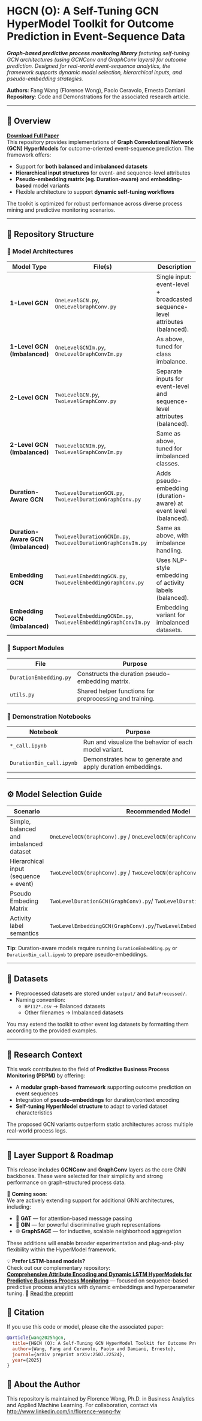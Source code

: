 # HGCN (O): A Self-Tuning GCN HyperModel Toolkit for Outcome Prediction in Event-Sequence Data

***Graph-based predictive process monitoring library** featuring self-tuning GCN architectures (using GCNConv and GraphConv layers) for outcome prediction. Designed for real-world event-sequence analytics, the framework supports dynamic model selection, hierarchical inputs, and pseudo-embedding strategies.*

**Authors**: Fang Wang (Florence Wong), Paolo Ceravolo, Ernesto Damiani  
**Repository**: Code and Demonstrations for the associated research article.

---

## 📖 Overview  
**[Download Full Paper](https://arxiv.org/abs/2507.22524)**  
This repository provides implementations of **Graph Convolutional Network (GCN) HyperModels** for outcome-oriented event-sequence prediction. The framework offers:

- Support for **both balanced and imbalanced datasets**  
- **Hierarchical input structures** for event- and sequence-level attributes  
- **Pseudo-embedding matrix (eg. Duration-aware)** and **embedding-based** model variants  
- Flexible architecture to support **dynamic self-tuning workflows**  

The toolkit is optimized for robust performance across diverse process mining and predictive monitoring scenarios.

---

## 🧩 Repository Structure  

### 🔧 **Model Architectures**

| Model Type | File(s) | Description |
|------------|---------|-------------|
| **1-Level GCN** | `OneLevelGCN.py`, `OneLevelGraphConv.py` | Single input: event-level + broadcasted sequence-level attributes (balanced). |
| **1-Level GCN (Imbalanced)** | `OneLevelGCNIm.py`, `OneLevelGraphConvIm.py` | As above, tuned for class imbalance. |
| **2-Level GCN** | `TwoLevelGCN.py`, `TwoLevelGraphConv.py` | Separate inputs for event-level and sequence-level attributes (balanced). |
| **2-Level GCN (Imbalanced)** | `TwoLevelGCNIm.py`, `TwoLevelGraphConvIm.py` | Same as above, tuned for imbalanced classes. |
| **Duration-Aware GCN** | `TwoLevelDurationGCN.py`, `TwoLevelDurationGraphConv.py` | Adds pseudo-embedding (duration-aware) at event level (balanced). |
| **Duration-Aware GCN (Imbalanced)** | `TwoLevelDurationGCNIm.py`, `TwoLevelDurationGraphConvIm.py` | Same as above, with imbalance handling. |
| **Embedding GCN** | `TwoLevelEmbeddingGCN.py`, `TwoLevelEmbeddingGraphConv.py` | Uses NLP-style embedding of activity labels (balanced). |
| **Embedding GCN (Imbalanced)** | `TwoLevelEmbeddingGCNIm.py`, `TwoLevelEmbeddingGraphConvIm.py` | Embedding variant for imbalanced datasets. |

### 📎 **Support Modules**

| File | Purpose |
|------|---------|
| `DurationEmbedding.py` | Constructs the duration pseudo-embedding matrix. |
| `utils.py` | Shared helper functions for preprocessing and training. |

### 📓 **Demonstration Notebooks**

| Notebook | Purpose |
|----------|---------|
| `*_call.ipynb` | Run and visualize the behavior of each model variant. |
| `DurationBin_call.ipynb` | Demonstrates how to generate and apply duration embeddings. |

---

## ⚙️ Model Selection Guide

| Scenario | Recommended Model |
|----------|-------------------|
| Simple, balanced and imbalanced dataset | `OneLevelGCN(GraphConv).py` / `OneLevelGCN(GraphConv)Im.py` 
| Hierarchical input (sequence + event) | `TwoLevelGCN(GraphConv).py` / `TwoLevelGCN(GraphConv)Im.py` |
| Pseudo Embeding Matrix | `TwoLevelDurationGCN(GraphConv).py`/ `TwoLevelDurationGCN(GraphConv)Im.py` |
| Activity label semantics | `TwoLevelEmbeddingGCN(GraphConv).py`/`TwoLevelEmbeddingGCN(GraphConv)Im.py` |

**Tip**: Duration-aware models require running `DurationEmbedding.py` or `DurationBin_call.ipynb` to prepare pseudo-embeddings.

---

## 📁 Datasets

- Preprocessed datasets are stored under `output/` and `DataProcessed/`.
- Naming convention:
  - `BPI12*.csv` → Balanced datasets
  - Other filenames → Imbalanced datasets

You may extend the toolkit to other event log datasets by formatting them according to the provided examples.

---

## 🧠 Research Context

This work contributes to the field of **Predictive Business Process Monitoring (PBPM)** by offering:

- A **modular graph-based framework** supporting outcome prediction on event sequences  
- Integration of **pseudo-embeddings** for duration/context encoding  
- **Self-tuning HyperModel structure** to adapt to varied dataset characteristics  

The proposed GCN variants outperform static architectures across multiple real-world process logs.

---

## 🔄 Layer Support & Roadmap

This release includes **GCNConv** and **GraphConv** layers as the core GNN backbones. These were selected for their simplicity and strong performance on graph-structured process data.

🚧 **Coming soon**:  
We are actively extending support for additional GNN architectures, including:  
- 🧠 **GAT** — for attention-based message passing  
- 🧬 **GIN** — for powerful discriminative graph representations  
- 🌐 **GraphSAGE** — for inductive, scalable neighborhood aggregation  

These additions will enable broader experimentation and plug-and-play flexibility within the HyperModel framework.

💡 **Prefer LSTM-based models?**  
Check out our complementary repository:  
**[Comprehensive Attribute Encoding and Dynamic LSTM HyperModels for Predictive Business Process Monitoring](https://github.com/skyocean/HyperLSTM-PBPM)** — focused on sequence-based predictive process analytics with dynamic embeddings and hyperparameter tuning.
📄 [Read the preprint](https://arxiv.org/abs/2506.03696)


## 📜 Citation  
If you use this code or model, please cite the associated paper:  

```bibtex
@article{wang2025hgcn,
  title={HGCN (O): A Self-Tuning GCN HyperModel Toolkit for Outcome Prediction in Event-Sequence Data},
  author={Wang, Fang and Ceravolo, Paolo and Damiani, Ernesto},
  journal={arXiv preprint arXiv:2507.22524},
  year={2025}
}
```

## 🔗 **About the Author**
This repository is maintained by Florence Wong, Ph.D. in Business Analytics and Applied Machine Learning.
For collaboration, contact via http://www.linkedin.com/in/florence-wong-fw
